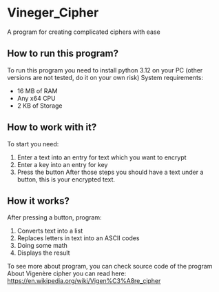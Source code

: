 # Vineger_Cipher
 A program for creating complicated ciphers with ease

## How to run this program?
To run this program you need to install python 3.12 on your PC (other versions are not tested, do it on your own risk)
System requirements:
 * 16 MB of RAM
 * Any x64 CPU
 * 2 KB of Storage

## How to work with it?
To start you need:
 1. Enter a text into an entry for text which you want to encrypt
 2. Enter a key into an entry for key
 3. Press the button
After those steps you should have a text under a button, this is your encrypted text.

## How it works?
After pressing a button, program:
 1. Converts text into a list
 2. Replaces letters in text into an ASCII codes
 3. Doing some math
 4. Displays the result

To see more about program, you can check source code of the program
About Vigenère cipher you can read here:
https://en.wikipedia.org/wiki/Vigen%C3%A8re_cipher
